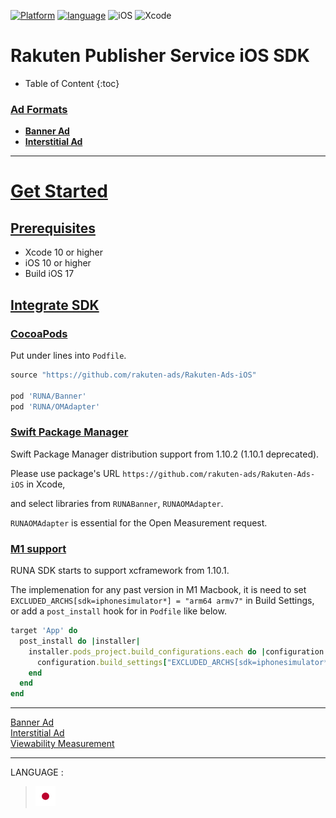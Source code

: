 <div id="top"></div>

[![Platform](http://img.shields.io/badge/platform-iOS-blue.svg?style=flat)](https://developer.apple.com/ios/)
[![language](https://camo.githubusercontent.com/7387afbc27991b9739185470fcadf5475940be5a53886ec64f4df194a52911aa/68747470733a2f2f696d672e736869656c64732e696f2f62616467652f6c616e67756167652d6f626a6563746976652d2d632d3642414545342e737667)](https://developer.apple.com/documentation)
![iOS](http://img.shields.io/badge/support-iOS_10+-blue.svg?style=flat)
![Xcode](http://img.shields.io/badge/IDE-Xcode_10+-blue.svg?style=flat)

# Rakuten Publisher Service iOS SDK

- Table of Content
{:toc}

### [Ad Formats](#ad-formats)

- **[Banner Ad](./doc/bannerads/README.md)**
- **[Interstitial Ad](./doc/interstitial/README.md)**

---
# [Get Started](#get-started)

<div id="prerequisites"></div>

## [Prerequisites](#prerequisites)

* Xcode 10 or higher
* iOS 10 or higher
* Build iOS 17


<div id="import_sdk"></div>

## [Integrate SDK](#integrate-sdk)

### [CocoaPods](#cocoapods)

Put under lines into `Podfile`.

```ruby
source "https://github.com/rakuten-ads/Rakuten-Ads-iOS"

pod 'RUNA/Banner'
pod 'RUNA/OMAdapter'
```

### [Swift Package Manager](#swift-package-manager)

Swift Package Manager distribution support from 1.10.2 (1.10.1 deprecated).

Please use package's URL `https://github.com/rakuten-ads/Rakuten-Ads-iOS` in Xcode,

and select libraries from `RUNABanner`, `RUNAOMAdapter`.

`RUNAOMAdapter` is essential for the Open Measurement request. 


### [M1 support](#m1-support)

RUNA SDK starts to support xcframework from 1.10.1.

The implemenation for any past version in M1 Macbook, it is need to set `EXCLUDED_ARCHS[sdk=iphonesimulator*] = "arm64 armv7"` in Build Settings, or add a `post_install` hook for in `Podfile` like below.

```ruby
target 'App' do
  post_install do |installer|
    installer.pods_project.build_configurations.each do |configuration|
      configuration.build_settings["EXCLUDED_ARCHS[sdk=iphonesimulator*]"] = "arm64 armv7"
    end
  end
end
```

---

[Banner Ad](./doc/bannerads/README.md)<br>
[Interstitial Ad](./doc/interstitial/README.md)<br>
[Viewability Measurement](./doc/measurement/README.md)

---
LANGUAGE :
> [![jp](./doc/lang/ja.png)](./doc/ja)
